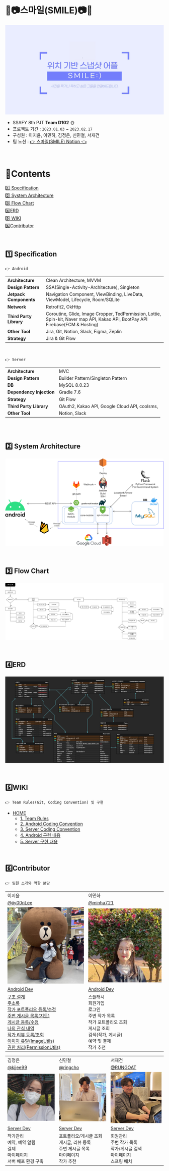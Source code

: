 # ​🧡📷스마일(​SMILE)📷🧡

![img](./image/logo.PNG.gif)


- SSAFY 8th PJT **Team D102**​ 🌞
- 프로젝트 기간 : `2023.01.03` ~ `2023.02.17`
- 구성원 : 이지윤, 이민하, 김정은, 신민철, 서재건  
- 팀 노션 : <a href="https://www.notion.so/ijiy00nlee/SMILE-0731e2debadf45dbbb087fc82feb4c20" target="_blank">👉 스마일(SMILE) Notion 👈</a>

<br>

# :green_book:​Contents

[:one:​ Specification](#one-specification)<br>
[:two:​ System Architecture](#system-architecture)<br>
[:three:​ Flow Chart](#three-flow-chart)<br>
[:four:​ ERD](#four-erd)<br>
[:five:​ WIKI](#five-wiki)<br>
[:six:​ Contributor](#six-contributor)<br>




<br>

## ​:one:​ Specification
```
👉 Android
```
<table class="tg">
<tbody>
  <tr>
    <td><b>Architecture</b></td>
    <td>Clean Architecture, MVVM</td>
  </tr>
<tr>
    <td><b>Design Pattern</b></td>
<td>SSA(Single-Activity-Architecture), Singleton</td>
</tr>
<tr>
    <td><b>Jetpack Components</b></td>
<td>Navigation Component, ViewBinding, LiveData, ViewModel, Lifecycle, Room/SQLite</td>
</tr>
<tr>
    <td><b>Network</b></td>
<td>Retrofit2, OkHttp</td>
</tr>
<tr>
    <td><b>Third Party Library</b></td>
    <td>Coroutine, Glide, Image Cropper, TedPermission, Lottie, Spin-kit, Naver map API, Kakao API, BootPay API Firebase(FCM & Hosting)</td>
</tr>
<tr>
    <td><b>Other Tool</b></td>
<td>Jira, Git, Notion, Slack, Figma, Zeplin</td>
</tr>
<tr>
    <td><b>Strategy</b></td>
<td>Jira & Git Flow</td>
</tr>
</tbody>
</table>

<br>

```
👉 Server
```
<table class="tg">
<tbody>
  <tr>
    <td><b>Architecture</b></td>
    <td>MVC</td>
  </tr>
<tr>
    <td><b>Design Pattern</b></td>
<td>Builder Pattern/Singleton Pattern</td>
</tr>
<tr>
    <td><b>DB</b></td>
<td>MySQL 8.0.23</td>
</tr>
<tr>
    <td><b>Dependency Injection</b></td>
<td>Gradle 7.6</td>
</tr>
<tr>
    <td><b>Strategy</b></td>
<td>Git Flow</td>
</tr>

<tr>
    <td><b>Third Party Library</b></td>
    <td> OAuth2, Kakao API, Google Cloud API, coolsms, </td>

</tr>
<tr>
    <td><b>Other Tool</b></td>
<td>Notion, Slack</td>
</tr>
</tbody>
</table>

<br>

<br>


## :two:​ System Architecture

![img](./image/server_architecture.png)


<br>

## :three:​ Flow Chart

![img](./image/flow_chart.png)



<br>

## :four:​ ERD

![img](./image/erd.png)



<br>


## :five:​ WIKI
```
👉 Team Rules(Git, Coding Convention) 및 구현 
```
- [HOME](https://github.com/SMILE-SSAFY/.github/wiki)
  - [1. Team Rules](https://github.com/SMILE-SSAFY/.github/wiki/1.-Team-Rules)
  - [2. Android Coding Convention](https://github.com/SMILE-SSAFY/.github/wiki/2.-Android-Coding-Convention)
  - [3. Server Coding Convention](https://github.com/SMILE-SSAFY/.github/wiki/3.-Server-Coding-Convention)
  - [4. Android 구현 내용](https://github.com/SMILE-SSAFY/.github/wiki/4.-Android-Content)
  - [5. Server 구현 내용](https://github.com/SMILE-SSAFY/.github/wiki/5.-Server-Content)


<br>


## :six:​ Contributor

```
👉 팀원 소개와 역할 분담
```

<table class="tg">
<tbody>
    <tr>
        <td>이지윤</td>
        <td>이민하</td>
    </tr>
    <tr>
        <td><a href="https://github.com/jiy00nLee">@jiy00nLee</a></td>
        <td><a href="https://github.com/minha721">@minha721</a></td>
    </tr>
    <tr>
        <td><img src="./image/profile_jiyun.jpeg" width="300px"/></td>
        <td><img src="./image/profile_minha.jpeg" width="300px"/></td>
    </tr>
    <tr>
        <td><a href="https://github.com/SMILE-SSAFY/.github/wiki/4.-Android-Content">Android Dev</a></td>
        <td><a href="https://github.com/SMILE-SSAFY/.github/wiki/4.-Android-Content">Android Dev</a></td>
    </tr>
    <tr>
        <td><a href="https://github.com/SMILE-SSAFY/.github/wiki/4.4.0-구조%20설계">구조 설계</a><br>
        <a href="https://github.com/SMILE-SSAFY/.github/wiki/4.4.4-주소록">주소록</a><br>
        <a href="https://github.com/SMILE-SSAFY/.github/wiki/4.4.5-작가%20포트폴리오">작가 포트폴리오 등록/수정</a><br>
        <a href="https://github.com/SMILE-SSAFY/.github/wiki/4.4.6-게시글%20및%20지도">주변 게시글 목록(지도)</a><br>
        <a href="https://github.com/SMILE-SSAFY/.github/wiki/4.4.6-게시글%20및%20지도">게시글 등록/수정</a><br>
        <a href="https://github.com/SMILE-SSAFY/.github/wiki/4.4.9-나의%20관심%20내역">나의 관심 내역</a><br>
        <a href="https://github.com/SMILE-SSAFY/.github/wiki/4.4.11-작가%20리뷰">작가 리뷰 등록/조회</a><br>
        <a href="https://github.com/SMILE-SSAFY/.github/wiki/4.4.12-이미지%20유틸">이미지 유틸(ImageUtils)</a><br>
        <a href="https://github.com/SMILE-SSAFY/.github/wiki/4.4.13-권한%20처리">권한 처리(PermissionUtils)</a><br></td>
      <td>스플래시<br>
        회원가입<br>
        로그인<br>
        주변 작가 목록<br>
        작가 포트폴리오 조회<br>
        게시글 조회<br>
        검색(작가, 게시글)<br>
        예약 및 결제<br>
        작가 추천</td>
    </tr>
</tbody>
</table>
<table class="tg">
<tbody>
    <tr>
        <td>김정은</td>
        <td>신민철</td>
        <td>서재건</td>
    </tr>
    <tr>
        <td><a href="https://github.com/kjjee99">@kjjee99</a></td>
        <td><a href="https://github.com/ringcho">@ringcho</a></td>
        <td><a href="https://github.com/RUNGOAT">@RUNGOAT</a></td>
    </tr>
    <tr>
        <td><img src="./image/profile_jungeun.jpeg" width="300px"/></td>
        <td><img src="./image/profile_ppitibbaticuttie_minchul.jpeg" width="300px"/></td>
        <td><img src="./image/profile_jaegun.jpeg" width="300px"/></td>
    </tr>
    <tr>
        <td><a href="https://github.com/SMILE-SSAFY/.github/wiki/5.-Server-Content">Server Dev</a></td>
        <td><a href="https://github.com/SMILE-SSAFY/.github/wiki/5.-Server-Content">Server Dev</a></td>
        <td><a href="https://github.com/SMILE-SSAFY/.github/wiki/5.-Server-Content">Server Dev</a></td>
    </tr>
    <tr>
        <td>작가관리<br>
        예약, 예약 알림<br>
        결제<br>
        마이페이지<br>
        서버 배포 환경 구축</td>
        <td>포트폴리오/게시글 조회<br>
        게시글, 리뷰 등록<br>
        주변 게시글 목록<br>
        마이페이지<br>
        작가 추천</td>
        <td>회원관리<br>
        주변 작가 목록<br>
        작가/게시글 검색<br>
        마이페이지<br>
        스프링 배치</td>
    </tr>
</tbody>
</table>



